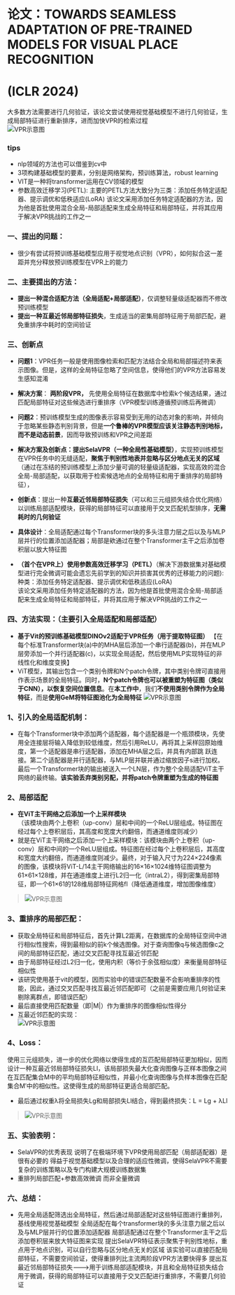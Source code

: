 # 论文：TOWARDS SEAMLESS ADAPTATION OF PRE-TRAINED MODELS FOR VISUAL PLACE RECOGNITION
# (ICLR 2024)
  大多数方法需要进行几何验证，该论文尝试使用视觉基础模型不进行几何验证，生成局部特征进行重新排序，进而加快VPR的检索过程  
![VPR示意图](../论文_image/image_0.png)
### tips
- nlp领域的方法也可以借鉴到cv中
- 3项构建基础模型的要素，分别是网络架构，预训练算法，robust learning
-  VIT是一种将transformer运用在CV领域的模型
- 参数高效迁移学习(PETL):
      主要的PETL方法大致分为三类：添加任务特定适配器、提示调优和低秩适应(LoRA)
      该论文采用添加任务特定适配器的方法，因为他是首批使用混合全局-局部适配来生成全局特征和局部特征，并将其应用于解决VPR挑战的工作之一
	  
### 一、提出的问题：
- 很少有尝试将预训练基础模型应用于视觉地点识别（VPR），如何拟合这一差距并充分释放预训练模型在VPR上的能力   

### 二、主要提出的方法：
- **提出一种混合适配方法（全局适配+局部适配）**，仅调整轻量级适配器而不修改预训练模型
- **提出一种互最近邻局部特征损失**，生成适当的密集局部特征用于局部匹配，避免重排序中耗时的空间验证  

### 三、创新点  
- **问题1**：VPR任务一般是使用图像检索和匹配方法结合全局和局部描述符来表示图像。但是，这样的全局特征忽略了空间信息，使得他们的VPR方法容易发生感知混淆
- **解决方案**： **两阶段VPR，** 先使用全局特征在数据库中检索k个候选结果，通过匹配局部特征对这些候选进行重排序（VPR模型训练遵循预训练后再微调）
- **问题2**：预训练模型生成的图像表示容易受到无用的动态对象的影响，并倾向于忽略某些静态判别背景，但是**一个鲁棒的VPR模型应该关注静态判别地标，而不是动态前景**，因而导致预训练和VPR之间差距
- **解决方案及创新点：提出SelaVPR（一种全局性基础模型）**，实现预训练模型在VPR任务中的无缝适配，**聚焦于判别性地表并忽略与区分地点无关的区域**（通过在冻结的预训练模型上添加少量可调的轻量级适配器，实现高效的混合全局-局部适配，以获取用于检索候选地点的全局特征和用于重排序的局部特征），
- **创新点**：提出一种**互最近邻局部特征损失**（可以和三元组损失结合优化网络）以训练局部适配模块，获得的局部特征可以直接用于交叉匹配机型排序，**无需耗时的几何验证**
- **具体设计**：全局适配通过每个Transformer块的多头注意力层之后以及与MLP层并行的位置添加适配器；局部是欸通过在整个Transformer主干之后添加卷积层以放大特征图

- **（首个在VPR上）使用参数高效迁移学习（PETL）**（解决下游数据集对基础模型进行完全微调可能会遗忘先前学到的知识并损害其优秀的迁移能力的问题):  
      种类：添加任务特定适配器、提示调优和低秩适应(LoRA)  
      该论文采用添加任务特定适配器的方法，因为他是首批使用混合全局-局部适配来生成全局特征和局部特征，并将其应用于解决VPR挑战的工作之一

### 四、方法实现：（主要引入全局适配和局部适配）
- **基于Vit的预训练基础模型DINOv2适配于VPR任务（用于提取特征图）**
【在每个标准Transformer块(a)中的MHA层后添加一个串行适配器(b)，并在MLP层旁添加一个并行适配器(c)，以实现全局适配，然后使用MLP实现特征的非线性化和维度变换】
- ViT模型，其输出包含一个类别令牌和N个patch令牌，其中类别令牌可直接用作表示场景的全局特征。同时，**N个patch令牌也可以被重塑为特征图（类似于CNN），以恢复空间位置信息**。在**本工作中**，我们**不使用类别令牌作为全局特征**，而是**使用GeM将特征图池化为全局特征**
![VPR示意图](../论文_image/image_1.png)
### 1、引入的全局适配机制：
- 在每个Transformer块中添加两个适配器，每个适配器是一个瓶颈模块，先使用全连接层将输入降低到较低维度，然后引用ReLU，再将其上采样回原始维度，第一个适配器是串行适配器，添加在MHA层之后，并具有内部跳
跃连接。第二个适配器是并行适配器，与MLP层并联并通过缩放因子s进行加权。最后一个Transformer块的输出被送入一个LN层，作为整个全局适配ViT主干网络的最终输。**该实验丢弃类别另配，并将patch令牌重塑为生成的特征图**

### 2、局部适配
- **在ViT主干网络之后添加一个上采样模块**   
（该模块由两个上卷积（up-conv）层和中间的一个ReLU层组成。特征图在经过每个上卷积层后，其高度和宽度大约翻倍，而通道维度则减少）
- 就是在ViT主干网络之后添加一个上采样模块：该模块由两个上卷积（up-conv）层和中间的一个ReLU层组成。特征图在经过每个上卷积层后，其高度和宽度大约翻倍，而通道维度则减少。最终，对于输入尺寸为224×224像素的图像，该模块将ViT-L/14主干网络输出的16×16×1024维特征图调整为61×61×128维，并在通道维度上进行L2归一化（intraL2），得到密集局部特征，即一个61×61的128维局部特征网格fl（降低通道维度，增加图像维度）  
> ![VPR示意图](../论文_image/image_3.png)

### 3、重排序的局部匹配：
- 获取全局特征和局部特征后，首先计算L2距离，在数据库的全局特征空间中进行相似性搜索，得到最相似的前k个候选图像。对于查询图像q与候选图像c之间的局部特征匹配，通过交叉匹配寻找互最近邻匹配
- 由于局部特征经过L2归一化，使用内积（等价于余弦相似度）来衡量局部特征相似性
- 该研究使用基于vit的模型，因而实验中的错误匹配数量不会影响重排序的性能，因此，通过交叉匹配寻找互最近邻匹配即可（之前是需要应用几何验证来剔除离群点，即错误匹配）
-  最后直接使用匹配数量（即|M|）作为重排序的图像相似性得分
- 互最近邻匹配的实现：  
![VPR示意图](../论文_image/image_2.png)

### 4、Loss：
  使用三元组损失，进一步的优化网络以使得生成的互匹配局部特征更加相似，因而设计一种互最近邻局部特征损失Ll，该局部损失最大化查询图像与正样本图像之间在互匹配集合M中的平均局部特征相似性，并最小化查询图像与负样本图像在匹配集合M′中的相似性。这使得生成的局部特征更适合局部匹配。
- 最后通过权重λ将全局损失Lg和局部损失Ll结合，得到最终损失：L = Lg + λLl  
>![VPR示意图](../论文_image/image_4.png)

### 五、实验表明：
- SelaVPR的优秀表现 说明了在极端环境下VPR使用局部匹配（局部适配器）是很有必要的
      得益于视觉基础模型以及合理的适应性微调，使得SelaVPR不需要复杂的训练策略以及专门构建大规模训练数据集  
- 重排列局部匹配+参数高效微调 而非全量微调

### 六、总结：
- 先用全局适配筛选出全局特征，然后通过局部适配对这些特征图进行重排列，基线使用视觉基础模型
      全局适配在每个transformer块的多头注意力层之后以及与MLP层并行的位置添加适配器 
      局部适配通过在整个Transformer主干之后添加卷积层来放大特征图来实现
      提出SelaVPR特征表示聚焦于判别性地标，重点用于地点识别，可以自行忽略与区分地点无关的区域
      该实验可以直接匹配局部特征，不需要空间验证，使得重排列比主流两阶段VPR方法要快得多
      提出互最近邻局部特征损失--->用于训练局部适配模块，并且和全局特征损失结合用于微调，获得的局部特征可以直接用于交叉匹配进行重排序，不需要几何验证

